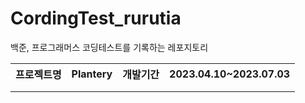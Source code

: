 # CordingTest_rurutia
백준, 프로그래머스 코딩테스트를 기록하는 레포지토리

<table>
<tr><th>프로젝트명</th><th>Plantery</th><th>개발기간</th><th>2023.04.10~2023.07.03</th></tr>
<tr><td></td></tr>
<tr><td></td></tr>
</table>
